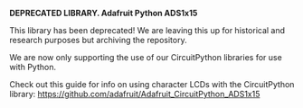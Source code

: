 **DEPRECATED LIBRARY. Adafruit Python ADS1x15**

This library has been deprecated! We are leaving this up for historical and research purposes but archiving the repository.

We are now only supporting the use of our CircuitPython libraries for use with Python.

Check out this guide for info on using character LCDs with the CircuitPython library: https://github.com/adafruit/Adafruit_CircuitPython_ADS1x15
